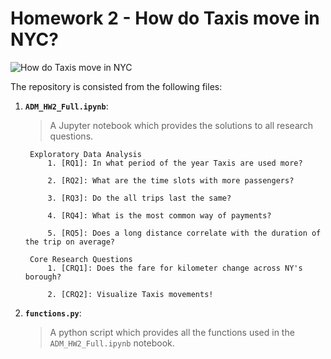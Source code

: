 # Homework 2 - How do Taxis move in NYC?
![How do Taxis move in NYC](https://secure.i.telegraph.co.uk/multimedia/archive/03031/taxi_3031331b.jpg )

The repository is consisted from the following files:
1. __`ADM_HW2_Full.ipynb`__: 
	> A Jupyter notebook which provides the solutions to all research questions. 
	
		Exploratory Data Analysis
			1. [RQ1]: In what period of the year Taxis are used more?  
			
			2. [RQ2]: What are the time slots with more passengers?  

			3. [RQ3]: Do the all trips last the same?

			4. [RQ4]: What is the most common way of payments?  

			5. [RQ5]: Does a long distance correlate with the duration of the trip on average?  

		Core Research Questions 
			1. [CRQ1]: Does the fare for kilometer change across NY's borough?  
			
			2. [CRQ2]: Visualize Taxis movements!
2. __`functions.py`__:
	> A python script which provides all the functions used in the `ADM_HW2_Full.ipynb` notebook.
